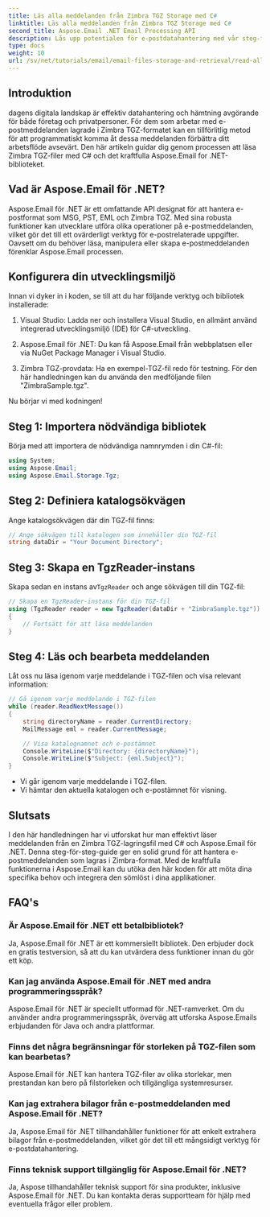 ```yaml
---
title: Läs alla meddelanden från Zimbra TGZ Storage med C#
linktitle: Läs alla meddelanden från Zimbra TGZ Storage med C#
second_title: Aspose.Email .NET Email Processing API
description: Lås upp potentialen för e-postdatahantering med vår steg-för-steg-guide för att läsa Zimbra TGZ-filer med C# och Aspose.Email for .NET-biblioteket. Denna handledning hjälper dig att effektivt komma åt och bearbeta e-postmeddelanden.
type: docs
weight: 10
url: /sv/net/tutorials/email/email-files-storage-and-retrieval/read-all-messages-from-zimbra-tgz-storage/
---
```

## Introduktion

dagens digitala landskap är effektiv datahantering och hämtning avgörande för både företag och privatpersoner. För dem som arbetar med e-postmeddelanden lagrade i Zimbra TGZ-formatet kan en tillförlitlig metod för att programmatiskt komma åt dessa meddelanden förbättra ditt arbetsflöde avsevärt. Den här artikeln guidar dig genom processen att läsa Zimbra TGZ-filer med C# och det kraftfulla Aspose.Email for .NET-biblioteket.

## Vad är Aspose.Email för .NET?

Aspose.Email för .NET är ett omfattande API designat för att hantera e-postformat som MSG, PST, EML och Zimbra TGZ. Med sina robusta funktioner kan utvecklare utföra olika operationer på e-postmeddelanden, vilket gör det till ett ovärderligt verktyg för e-postrelaterade uppgifter. Oavsett om du behöver läsa, manipulera eller skapa e-postmeddelanden förenklar Aspose.Email processen.

## Konfigurera din utvecklingsmiljö

Innan vi dyker in i koden, se till att du har följande verktyg och bibliotek installerade:

1. Visual Studio: Ladda ner och installera Visual Studio, en allmänt använd integrerad utvecklingsmiljö (IDE) för C#-utveckling.

2. Aspose.Email för .NET: Du kan få Aspose.Email från webbplatsen eller via NuGet Package Manager i Visual Studio.

3. Zimbra TGZ-provdata: Ha en exempel-TGZ-fil redo för testning. För den här handledningen kan du använda den medföljande filen "ZimbraSample.tgz".

Nu börjar vi med kodningen!

## Steg 1: Importera nödvändiga bibliotek

Börja med att importera de nödvändiga namnrymden i din C#-fil:

```csharp
using System;
using Aspose.Email;
using Aspose.Email.Storage.Tgz;
```

## Steg 2: Definiera katalogsökvägen

Ange katalogsökvägen där din TGZ-fil finns:

```csharp
// Ange sökvägen till katalogen som innehåller din TGZ-fil
string dataDir = "Your Document Directory";
```

## Steg 3: Skapa en TgzReader-instans

 Skapa sedan en instans av`TgzReader` och ange sökvägen till din TGZ-fil:

```csharp
// Skapa en TgzReader-instans för din TGZ-fil
using (TgzReader reader = new TgzReader(dataDir + "ZimbraSample.tgz"))
{
    // Fortsätt för att läsa meddelanden
}
```

## Steg 4: Läs och bearbeta meddelanden

Låt oss nu läsa igenom varje meddelande i TGZ-filen och visa relevant information:

```csharp
// Gå igenom varje meddelande i TGZ-filen
while (reader.ReadNextMessage())
{
    string directoryName = reader.CurrentDirectory;
    MailMessage eml = reader.CurrentMessage;

    // Visa katalognamnet och e-postämnet
    Console.WriteLine($"Directory: {directoryName}");
    Console.WriteLine($"Subject: {eml.Subject}");
}
```

- Vi går igenom varje meddelande i TGZ-filen.
- Vi hämtar den aktuella katalogen och e-postämnet för visning.


## Slutsats

I den här handledningen har vi utforskat hur man effektivt läser meddelanden från en Zimbra TGZ-lagringsfil med C# och Aspose.Email för .NET. Denna steg-för-steg-guide ger en solid grund för att hantera e-postmeddelanden som lagras i Zimbra-format. Med de kraftfulla funktionerna i Aspose.Email kan du utöka den här koden för att möta dina specifika behov och integrera den sömlöst i dina applikationer.

## FAQ's

### Är Aspose.Email för .NET ett betalbibliotek?
Ja, Aspose.Email för .NET är ett kommersiellt bibliotek. Den erbjuder dock en gratis testversion, så att du kan utvärdera dess funktioner innan du gör ett köp.

### Kan jag använda Aspose.Email för .NET med andra programmeringsspråk?
Aspose.Email för .NET är speciellt utformad för .NET-ramverket. Om du använder andra programmeringsspråk, överväg att utforska Aspose.Emails erbjudanden för Java och andra plattformar.

### Finns det några begränsningar för storleken på TGZ-filen som kan bearbetas?
Aspose.Email för .NET kan hantera TGZ-filer av olika storlekar, men prestandan kan bero på filstorleken och tillgängliga systemresurser.

### Kan jag extrahera bilagor från e-postmeddelanden med Aspose.Email för .NET?
Ja, Aspose.Email för .NET tillhandahåller funktioner för att enkelt extrahera bilagor från e-postmeddelanden, vilket gör det till ett mångsidigt verktyg för e-postdatahantering.

### Finns teknisk support tillgänglig för Aspose.Email för .NET?
Ja, Aspose tillhandahåller teknisk support för sina produkter, inklusive Aspose.Email för .NET. Du kan kontakta deras supportteam för hjälp med eventuella frågor eller problem.